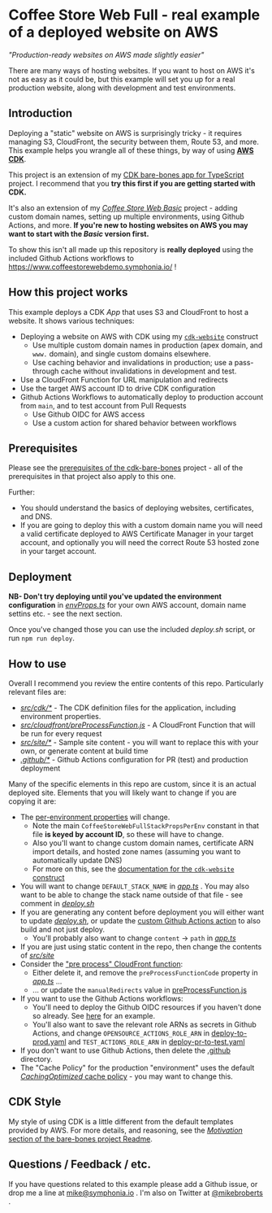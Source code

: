 # Coffee Store Web Full - real example of a deployed website on AWS

_"Production-ready websites on AWS made slightly easier"_

There are many ways of hosting websites. If you want to host on AWS it's not as easy as it could be, but this example
will set you up for a real production website, along with development and test environments.

## Introduction

Deploying a "static" website on AWS is surprisingly tricky - it requires managing S3, CloudFront, the security between them, Route 53, and more. This example helps you wrangle all of these things, by way of using [**AWS CDK**](https://docs.aws.amazon.com/cdk/v2/guide/home.html).

This project is an extension of my [CDK bare-bones app for TypeScript](https://github.com/symphoniacloud/cdk-bare-bones) project. I recommend that you **try this first if you are getting started with CDK.**

It's also an extension of my [_Coffee Store Web Basic_](https://github.com/symphoniacloud/coffee-store-web-basic) project - adding custom domain names, setting up multiple environments, using Github Actions, and more. **If you're new to hosting websites on AWS you may want to start with the _Basic_ version first.**

To show this isn't all made up this repository is **really deployed** using the included Github Actions workflows to https://www.coffeestorewebdemo.symphonia.io/ !

## How this project works

This example deploys a CDK _App_ that uses S3 and CloudFront to host a website. It shows various techniques:

* Deploying a website on AWS with CDK using my [`cdk-website`](https://github.com/symphoniacloud/cdk-website) construct
    * Use multiple custom domain names in production (apex domain, and `www.` domain), and single custom domains elsewhere.
    * Use caching behavior and invalidations in production; use a pass-through cache without invalidations in development and test.
* Use a CloudFront Function for URL manipulation and redirects
* Use the target AWS account ID to drive CDK configuration
* Github Actions Workflows to automatically deploy to production account from `main`, and to test account from Pull Requests
    * Use Github OIDC for AWS access
    * Use a custom action for shared behavior between workflows

## Prerequisites

Please see the [prerequisites of the cdk-bare-bones](https://github.com/symphoniacloud/cdk-bare-bones#prerequisites) project - all of the prerequisites in that project also apply to this one.

Further:

* You should understand the basics of deploying websites, certificates, and DNS.
* If you are going to deploy this with a custom domain name you will need a valid certificate deployed to AWS Certificate Manager in your target account, and optionally you will need the correct Route 53 hosted zone in your target account. 

## Deployment

**NB- Don't try deploying until you've updated the environment configuration** in [_envProps.ts_](src/cdk/envProps.ts) for your own AWS account, domain name settins etc. - see the next section.

Once you've changed those you can use the included _deploy.sh_ script, or run `npm run deploy`.

## How to use

Overall I recommend you review the entire contents of this repo. Particularly relevant files are:

* [_src/cdk/*_](src/cdk) - The CDK definition files for the application, including environment properties.
* [_src/cloudfront/preProcessFunction.js_](src/cloudfront/preProcessFunction.js) - A CloudFront Function that will be run for every request
* [_src/site/*_](src/site) - Sample site content - you will want to replace this with your own, or generate content at build time
* [_.github/*_](.github) - Github Actions configuration for PR (test) and production deployment

Many of the specific elements in this repo are custom, since it is an actual deployed site. Elements that you will likely want to change if you are copying it are:

* The [per-environment properties](src/cdk/envProps.ts) will change. 
  * Note the main `CoffeeStoreWebFullStackPropsPerEnv` constant in that file **is keyed by account ID**, so these will have to change.
  * Also you'll want to change custom domain names, certificate ARN import details, and hosted zone names (assuming you want to automatically update DNS)
  * For more on this, see the [documentation for the `cdk-website` construct](https://github.com/symphoniacloud/cdk-website)
* You will want to change `DEFAULT_STACK_NAME` in [_app.ts_](src/cdk/app.ts) . You may also want to be able to change the stack name outside of that file - see comment in [_deploy.sh_](deploy.sh)
* If you are generating any content before deployment you will either want to update [_deploy.sh_](deploy.sh), or update the [custom Github Actions action](.github/actions/deploy/action.yaml) to also build and not just deploy.
  * You'll probably also want to change `content` -> `path` in [_app.ts_](src/cdk/app.ts)
* If you are just using static content in the repo, then change the contents of [_src/site_](src/site)
* Consider the ["pre process" CloudFront function](src/cloudfront/preProcessFunction.js):
  * Either delete it, and remove the `preProcessFunctionCode` property in [_app.ts_](src/cdk/app.ts) ...
  * ... or update the `manualRedirects` value in [preProcessFunction.js](src/cloudfront/preProcessFunction.js)
* If you want to use the Github Actions workflows:
  * You'll need to deploy the Github OIDC resources if you haven't done so already. See [here](https://github.com/symphoniacloud/coffee-store-v2/tree/main/github-actions-prereqs) for an example.
  * You'll also want to save the relevant role ARNs as secrets in Github Actions, and change `OPENSOURCE_ACTIONS_ROLE_ARN` in [deploy-to-prod.yaml](.github/workflows/deploy-to-prod.yaml) and `TEST_ACTIONS_ROLE_ARN` in [deploy-pr-to-test.yaml](.github/workflows/deploy-pr-to-test.yaml)
* If you don't want to use Github Actions, then delete the [.github](.github) directory.
* The "Cache Policy" for the production "environment" uses the default [_CachingOptimized_ cache policy](https://docs.aws.amazon.com/AmazonCloudFront/latest/DeveloperGuide/using-managed-cache-policies.html) - you may want to change this.

## CDK Style

My style of using CDK is a little different from the default templates provided by AWS. For more details, and reasoning, see the [_Motivation_ section of the bare-bones project Readme](https://github.com/symphoniacloud/cdk-bare-bones#design-decisions--motivation).

## Questions / Feedback / etc.

If you have questions related to this example please add a Github issue, or drop me a line
at [mike@symphonia.io](mailto:mike@symphonia.io) . I'm also on Twitter
at [@mikebroberts](https://twitter.com/mikebroberts) .
